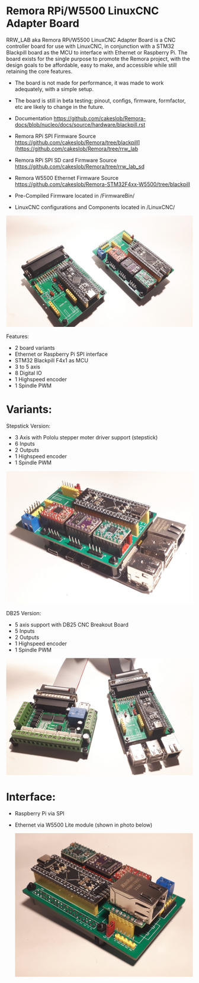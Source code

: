 # Remora RPi/W5500 LinuxCNC Adapter Board


RRW_LAB aka Remora RPi/W5500 LinuxCNC Adapter Board is a CNC controller board for use with LinuxCNC, in conjunction with a STM32 Blackpill board as the MCU to interface with Ethernet or Raspberry Pi. The board exists for the single purpose to promote the Remora project, with the design goals to be affordable, easy to make, and accessible while still retaining the core features.

- The board is not made for performance, it was made to work  adequately, with a simple setup.
- The board is still in beta testing; pinout, configs, firmware, formfactor, etc are likely to change in the future. 


- Documentation https://github.com/cakeslob/Remora-docs/blob/nucleo/docs/source/hardware/blackpill.rst

- Remora RPi SPI Firmware Source https://github.com/cakeslob/Remora/tree/blackpill](https://github.com/cakeslob/Remora/tree/rrw_lab

- Remora RPi SPI SD card Firmware Source https://github.com/cakeslob/Remora/tree/rrw_lab_sd

- Remora W5500 Ethernet Firmware Source  https://github.com/cakeslob/Remora-STM32F4xx-W5500/tree/blackpill

- Pre-Compiled Firmware located in /FirmwareBin/

- LinuxCNC configurations and Components located in /LinuxCNC/

<img src="/boards.jpg" >

Features:


- 2 board variants 
- Ethernet or Raspberry Pi SPI interface
- STM32 Blackpill F4x1 as MCU
- 3 to 5 axis
- 8 Digital IO
- 1 Highspeed encoder
- 1 Spindle PWM


# Variants:

Stepstick Version:

- 3 Axis with Pololu stepper moter driver support (stepstick)
- 6 Inputs
- 2 Outputs
- 1 Highspeed encoder
- 1 Spindle PWM

 <img src="/photos/cncboard_ss_1c.jpg" > 

 DB25 Version:

- 5 axis support with DB25 CNC Breakout Board
- 5 Inputs
- 2 Outputs 
- 1 Highspeed encoder
- 1 Spindle PWM

 <img src="/photos/cncboard_db25_1a.jpg" > 

 # Interface: 

 - Raspberry Pi via SPI
 - Ethernet via W5500 Lite module (shown in photo below)

    <img src="/photos/cncboard_ss_2a.jpg" > 



